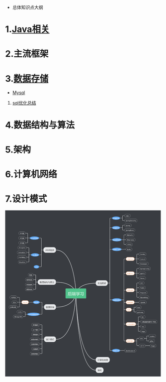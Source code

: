 - 总体知识点大纲

# 1.[Java相关](./Java相关)  

# 2.主流框架  
# 3.[数据存储](./数据存储)
- [Mysql](./数据存储/mysql)  
1. [sql优化总结](./数据存储/mysql/sql优化总结.md)
# 4.数据结构与算法  
# 5.架构  
# 6.计算机网络  
# 7.设计模式  

![](./image/Java知识点.png)
